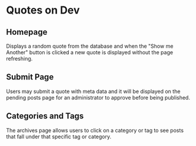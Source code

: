 # Quotes on Dev

## Homepage

Displays a random quote from the database and when the "Show me Another" button is clicked a new quote is displayed without the page refreshing.

## Submit Page

Users may submit a quote with meta data and it will be displayed on the pending posts page for an administrator to approve before being published.

## Categories and Tags

The archives page allows users to click on a category or tag to see posts that fall under that specific tag or category.

